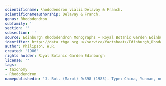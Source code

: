 ```yaml
---
scientificname: Rhododendron vialii Delavay & Franch.
scientificnameauthorship: Delavay & Franch.
genus: Rhododendron
subfamily: ''
section: ''
subsection: ''
source: Edinburgh Rhododendron Monographs – Royal Botanic Garden Edinburgh
identifier: https://data.rbge.org.uk/service/factsheets/Edinburgh_Rhododendron_Monographs.xhtml
author: Philipson, W.R.
created: '1986'
rights holder: Royal Botanic Garden Edinburgh
license: ''
tags:
- taxonomy
- Rhododendron
namepublishedin: 'J. Bot. (Marot) 9:398 (1985). Type: China, Yunnan, near Kouang-y,































































































































































































































































































































































































































































































































































































































































































































































































































































































































































































































































































































































































































































































































































































































































































































































































































































































































































































































































































































































































































































































































































































































































































































































































































































































































































































































































































































































































































































































































































































































































































































































































































































































































































































































































































































































































































































































































































































































































































































































































































































































































































































































































































































































































































































































































































































































































































































































































































































































































































































































































































































































































































































































































































































































































































































































































































































































































































































































































































































































































































































































































































































































































































































































































































































































































































































































































































































































































































































































































































































































































































































































































































































































































































































































































































































































































































































































































































































































































































































































































































































































































































































































































































































































































































































































































































































































































































































































































































































































































































































































































































































































































































































































































































































































































































































































































































































































































































































































































































































































































































































































































































































































































































































































































































































































































































































































































































































































































































































































































































































































































































































































































































































































































































































































































































































































































































































































































































































































































































































































































































































































































































































































































































































































































































































































































































































































































































































































































































































































































































































































































































































































































































































































































































































































































































































































































































































































































































































































































































































































































































































































































































































































































































































































































































































































































































































































































































































































































































































































































































































































































































































































































































































































































































































































































































































































































































































































































































































































































































































































































































































































































































































































































































































































































































































































































































































































































































































































































































































































































































































































































































































































































































































































































































































































































































































































































































































































































































































































































































































































































































































































































































































































































































































































































































































































































































































































































































































































































































































































































































































































































































































































































































































































































































































































































































































































































































































































































































































































































































































































































































































































































































































































































































































































































































































































































































































































































































































































































































































































































































































































































































































































































































































































































































































































































































































































































































































































































































































































































































































































































































































































































































































































































































































































































































































































































































































































































































































































































































































































































































































































































































































































































































































































































































































































































































































































































































































































































































































































































































































































































































































































































































































































































































































































































































































































































































































































































































































































































































































































































































































































































































































































































































































































































































































































































































































































































































































































































































































































































































































































































































































































































































































































































































































































































































































































































































































































































































































































































































































































































































































































































































































































































































































































































































































































































































































































































































































































































































































































































































































































































































































































































































































































































































































































































































































































































































































































































































































































































































































































































































































































































































































































































































































































































































































































































































































































































































































































































































































































































































































































































































































































































































































































































































































































































































































































































































































































































































































































































































































































































































































































































































































































































































































































































































































































































































































































































































































































































































































































































































































































































































































































































































































































































































































































































































































































































































































































































































































































































































































































































































































































































































































































































































































































































































































































































































































































































































































































































































































































































































































































































































































































































































































































































































































































































































































































































































































































































































































































































































































































































































































































































































































































































































































































































































































































































































































































































































































































































































































































































































































































































































































































































































































































































































































































































































































































































































































































































































































































































































































































































































































































































































































































































































































































































































































































































































































































































































































































































































































































































































































































































































































































































































































































































































































































































































































































































































































































































































































































































































































































































































































































































































































































































































































































































































































































































































































































































































































































































































































































































































































































































































































































































































































































































































































































































































































































































































































































































































































































































































































































































































































































































































































































































































































































































































































































































































































































































































































































































































































































































































































































































































































































































































































































































































































































































































































































































































































































































































































































































































































































































































































































































































































































































































































































































































































































































































































































































































































































































































































































































































































































































































































































































































































































































































































































































































































































































































































































































































































































































































































































































































































































































































































































































































































































































































































































































































































































































































































































































































































































































































































































































































































































































































































































































































































































































































































































































































































































































































































































































































































































































































































































































































































































































































































































































































































































































































































































































































































































































































































































































































































































































































































































































































































































































































































































































































































































































































































































































































































































































































































































































































































































































































































































































































































































































































































































































































































































































































































































































































































































































































































































































































































































































































































































































































































































































































































































































































































































































































































































































































































































































































































































































































































































































































































































































































































































































































































































































































































































































































































































































































































































































































































































































































































































































































































































































































































































































































































































































































































































































































































































































































































































































































































































































































































































































































































































































































































































































































































































































































































































































































































































































































































































































































































































































































































































































































































































































































































































































































































































































































































































































































































































































































































































































































































































































































































































































































































































































































































































































































































































































































































































































































































































































































































































































































































































































































































































































































































































































































































































































































































































































































































































































































































































































































































































































































































































































































































































































































































































































































































































































































































































































































































































































































































































































































































































































































































































































































































































































































































































































































































































































































































































































































































































































































































































































































































































































































































































































































































































































































































































































































































































































































































































































































































































































































































































































































































































































































































































































































































































































































































































































































































































































































































































































































































































































































































































































































































































































































































































































































































































































































































































































































































































































































































































































































































































































































































































































































































































































































































































































































































































































































































































































































































































































































































































































































































































































































































































































































































































































































































































































































































































































































































































































































































































































































































































































































































































































































































































































































































































































































































































































































































































































































































































































































































































































































































































































































































































































































































































































































































































































































































































































































































































































































































































































































































































































































































































































































































































































































































































































































































































































































































































































































































































































































































































































































































































































































































































































































































































































































































































































































































































































































































































































































































































































  13 ii 1891, Delavay 4886 (iso. K).'
doi: ''
wfo_id: wfo-0001048914
wfo_parent_id: ''
wfo_accepted_id: ''
ipni_id: urn:lsid:ipni.org:names:333561-1
verified: null
---
```

### _{{ page.scientificname }}_ {{ page.scientificauthorship }}
 {{ page.namepublishedin }}

{{ page.subfamily }} {{ page.section }} {{ page.subsection }}

**WFO ID:** [{{ page.wfo_id }}](https://list.worldfloraonline.org/{{ page.wfo_id }})

**IPNI ID:** [{{ page.ipni_id }}](https://www.ipni.org/n/{{ page.ipni_id }})

Verified by: {{ page.verified }}



## Description
Shrub to 3 m, minutely puberulous on the young branches, petioles and upper mid-ribs. Leaves elliptic or obovate, 40-70 x 15-30 mm, base broadly cuneate, apex obtuse or emarginate, mucronate; petiole 7-15 mm long. Inflorescence buds lateral, 1-flowered, clustered near the ends of leafy shoots; outer bud scales short, rounded, inner elongate (to 12 mm long); pedicel only slightly longer than the inner bud scales, with many glandular hairs. Calyx lobes oblong, up to 8 x 4mm, apex rounded, densely bristly at the base, margin fringed with glandular hairs. Corolla crimson, glabrous; tube gradually widening, c.l5mm long; lobes rotund, c.lOmm long. Stamens 5, about equalling the corolla, filaments stout, slightly hairy on the lower half. Ovary subglobose, c.3 mm high, with glandular hairs, 5-locular; style exserted, glabrous. Capsule unknown.

## Distribution
China (S Yunnan), N Laos, Vietnam (Northern).

## Altitude


## Habitat


## Nomenclatural History

                       
## Notes


## References

Philipson, W.R. & Philipson, M.N. (1986) A Revision of Rhododendron III. Subgenera Azaleastrum, Mumeazalea, Candidastrum and Therorhodion. Notes from the Royal Botanic Garden Edinburgh 44(1):6
